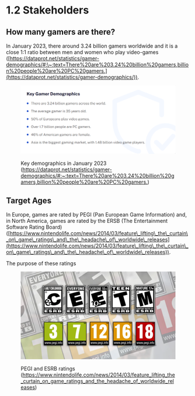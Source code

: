# 1.2 Stakeholders

## How many gamers are there?

In January 2023, there around 3.24 billion gamers worldwide and it is a close 1:1 ratio between men and women who play video-games ([https://dataprot.net/statistics/gamer-demographics/#:\~:text=There%20are%203.24%20billion%20gamers,billion%20people%20are%20PC%20gamers.](https://dataprot.net/statistics/gamer-demographics/)). &#x20;

<figure><img src="../.gitbook/assets/image (1).png" alt=""><figcaption><p>Key demographics in January 2023 (<a href="https://dataprot.net/statistics/gamer-demographics/">https://dataprot.net/statistics/gamer-demographics/#:~:text=There%20are%203.24%20billion%20gamers,billion%20people%20are%20PC%20gamers.</a>)</p></figcaption></figure>

## Target Ages

In Europe, games are rated by PEGI (Pan European Game Information) and, in North America, games are rated by the ERSB (The Entertainment Software Rating Board) ([https://www.nintendolife.com/news/2014/03/feature\_lifting\_the\_curtain\_on\_game\_ratings\_and\_the\_headache\_of\_worldwide\_releases](https://www.nintendolife.com/news/2014/03/feature\_lifting\_the\_curtain\_on\_game\_ratings\_and\_the\_headache\_of\_worldwide\_releases)).

The purpose of these ratings&#x20;

<figure><img src="../.gitbook/assets/image (4).png" alt=""><figcaption><p>PEGI and ESRB ratings (<a href="https://www.nintendolife.com/news/2014/03/feature_lifting_the_curtain_on_game_ratings_and_the_headache_of_worldwide_releases">https://www.nintendolife.com/news/2014/03/feature_lifting_the_curtain_on_game_ratings_and_the_headache_of_worldwide_releases</a>)</p></figcaption></figure>
